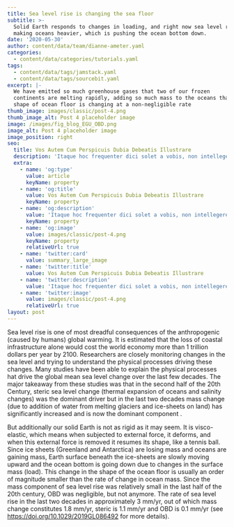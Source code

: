 ```yaml
---
title: Sea level rise is changing the sea floor
subtitle: >-
  Solid Earth responds to changes in loading, and right now sea level rise is
  making oceans heavier, which is pushing the ocean bottom down.
date: '2020-05-30'
author: content/data/team/dianne-ameter.yaml
categories:
  - content/data/categories/tutorials.yaml
tags:
  - content/data/tags/jamstack.yaml
  - content/data/tags/sourcebit.yaml
excerpt: |-
  We have emitted so much greenhouse gases that two of our frozen
  continents are melting rapidly, adding so much mass to the oceans that the
  shape of ocean floor is changing at a non-negligible rate
thumb_image: images/classic/post-4.png
thumb_image_alt: Post 4 placeholder image
image: /images/fig_blog_EGU_OBD.png
image_alt: Post 4 placeholder image
image_position: right
seo:
  title: Vos Autem Cum Perspicuis Dubia Debeatis Illustrare
  description: 'Itaque hoc frequenter dici solet a vobis, non intellegere nos'
  extra:
    - name: 'og:type'
      value: article
      keyName: property
    - name: 'og:title'
      value: Vos Autem Cum Perspicuis Dubia Debeatis Illustrare
      keyName: property
    - name: 'og:description'
      value: 'Itaque hoc frequenter dici solet a vobis, non intellegere nos'
      keyName: property
    - name: 'og:image'
      value: images/classic/post-4.png
      keyName: property
      relativeUrl: true
    - name: 'twitter:card'
      value: summary_large_image
    - name: 'twitter:title'
      value: Vos Autem Cum Perspicuis Dubia Debeatis Illustrare
    - name: 'twitter:description'
      value: 'Itaque hoc frequenter dici solet a vobis, non intellegere nos'
    - name: 'twitter:image'
      value: images/classic/post-4.png
      relativeUrl: true
layout: post
---
```

Sea level rise is one of most dreadful consequences of the anthropogenic (caused by humans) global warming. It is estimated that the loss of coastal infrastructure alone would cost the world economy more than 1 trillion dollars per year by 2100. Researchers are closely monitoring changes in the sea level and trying to understand the physical processes driving these changes. Many studies have been able to explain the physical processes hat drive the global mean sea level change over the last few decades. The major takeaway from these studies was that in the second half of the 20th Century, steric sea level change (thermal expansion of oceans and salinity changes) was the dominant driver but in the last two decades mass change (due to addition of water from melting glaciers and ice-sheets on land) has significantly increased and is now the dominant component .

But additionally our solid Earth is not as rigid as it may seem. It is visco-elastic, which means when subjected to external force, it deforms, and when this external force is removed it resumes its shape, like a tennis ball. Since ice sheets (Greenland and Antarctica) are losing mass and oceans are gaining mass, Earth surface beneath the ice-sheets are slowly moving upward and the ocean bottom is going down due to changes in the surface mass (load). This change in the shape of the ocean floor is usually an order of magnitude smaller than the rate of change in ocean mass. Since the mass component of sea level rise was relatively small in the last half of the 20th century, OBD was negligible, but not anymore.
The rate of sea level rise in the last two decades in approximately 3 mm/yr, out of which mass change constitutes 1.8 mm/yr, steric is 1.1 mm/yr and OBD is 0.1 mm/yr (see <https://doi.org/10.1029/2019GL086492> for more details).



















